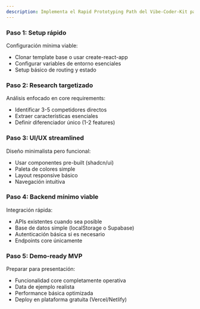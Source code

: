 ```yaml
---
description: Implementa el Rapid Prototyping Path del Vibe-Coder-Kit para MVPs en 24-48 horas.
---
```


### Paso 1: Setup rápido
Configuración mínima viable:
- Clonar template base o usar create-react-app
- Configurar variables de entorno esenciales
- Setup básico de routing y estado

### Paso 2: Research targetizado
Análisis enfocado en core requirements:
- Identificar 3-5 competidores directos
- Extraer características esenciales
- Definir diferenciador único (1-2 features)

### Paso 3: UI/UX streamlined
Diseño minimalista pero funcional:
- Usar componentes pre-built (shadcn/ui)
- Paleta de colores simple
- Layout responsive básico
- Navegación intuitiva

### Paso 4: Backend mínimo viable
Integración rápida:
- APIs existentes cuando sea posible
- Base de datos simple (localStorage o Supabase)
- Autenticación básica si es necesario
- Endpoints core únicamente

### Paso 5: Demo-ready MVP
Preparar para presentación:
- Funcionalidad core completamente operativa
- Data de ejemplo realista
- Performance básica optimizada
- Deploy en plataforma gratuita (Vercel/Netlify)
